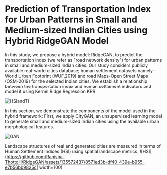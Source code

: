 # Prediction of Transportation Index for Urban Patterns in Small and Medium-sized Indian Cities using Hybrid RidgeGAN Model

In this study, we propose a hybrid model: RidgeGAN, to predict the transportation index (we refer as "road network density") for urban patterns in small and medium-sized Indian cities. Our study considers publicly available real-world cities database; human settlement datasets namely - World Urban Footprint (WUF,2019) and road Maps-Open Street Maps (OSM-2019) for the selected Indian cities. We establish a relationship between the transportation index and human settlement indicators and model it using Kernel Ridge Regression KRR.

![HSIandTI](https://github.com/Rahisha-Thottolil/RidgeGAN/assets/135572437/0cdbe943-337b-4239-a895-01ef52593c18)

In this section, we demonstrate the components of the model used in the hybrid framework:
First, we apply CityGAN, an unsupervised learning model to generate small and medium-sized Indian cities using the available urban morphological features. 

![GAN](https://github.com/Rahisha-Thottolil/RidgeGAN/assets/135572437/7aff00ac-d810-4ce8-b014-a3c21b8d9e91)

Landscape structures of real and generated cities are measured in terms of Human Settlement Indices (HSI) using spatial landscape metrics. 
![HSI](https://github.com/Rahisha-Thottolil/RidgeGAN/assets/135572437/8571ed3b-df40-439e-b955-e7b56bb9825c| width=100)
